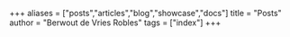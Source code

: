 +++
aliases = ["posts","articles","blog","showcase","docs"]
title = "Posts"
author = "Berwout de Vries Robles"
tags = ["index"]
+++
